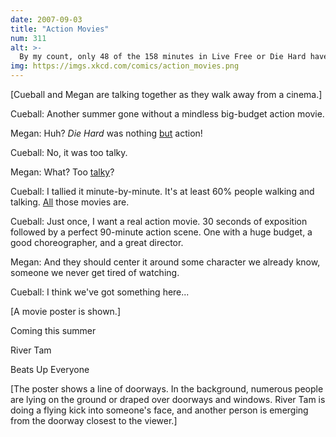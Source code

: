 ```yaml
---
date: 2007-09-03
title: "Action Movies"
num: 311
alt: >-
  By my count, only 48 of the 158 minutes in Live Free or Die Hard have action. That's pathetic, guys. Crank is better, but needs a bigger budget and more Summer Glau.
img: https://imgs.xkcd.com/comics/action_movies.png
---
```

[Cueball and Megan are talking together as they walk away from a cinema.]

Cueball: Another summer gone without a mindless big-budget action movie.

Megan: Huh? *Die Hard* was nothing <u>but</u> action!

Cueball: No, it was too talky.

Megan: What? Too <u>talky</u>?

Cueball: I tallied it minute-by-minute. It's at least 60% people walking and talking. <u>All</u> those movies are.

Cueball: Just once, I want a real action movie. 30 seconds of exposition followed by a perfect 90-minute action scene. One with a huge budget, a good choreographer, and a great director.

Megan: And they should center it around some character we already know, someone we never get tired of watching.

Cueball: I think we've got something here...

[A movie poster is shown.]

 Coming this summer

 River Tam

 Beats Up Everyone

[The poster shows a line of doorways. In the background, numerous people are lying on the ground or draped over doorways and windows. River Tam is doing a flying kick into someone's face, and another person is emerging from the doorway closest to the viewer.]